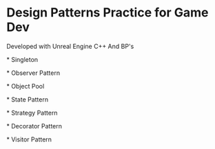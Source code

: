 # Design Patterns Practice for Game Dev

Developed with Unreal Engine C++ And BP's
 <p>* Singleton</p>
 <p>* Observer Pattern</p>
 <p>* Object Pool</p>
 <p>* State Pattern</p>
 <p>* Strategy Pattern</p>
 <p>* Decorator Pattern</p>
 <p>* Visitor Pattern</p>

